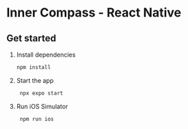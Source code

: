 # Inner Compass - React Native

## Get started

1. Install dependencies

    ```bash
    npm install
    ```

2. Start the app

    ```bash
     npx expo start
    ```

3. Run iOS Simulator

    ```bash
     npm run ios
    ```
